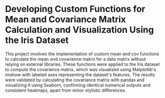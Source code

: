 # Developing Custom Functions for Mean and Covariance Matrix Calculation and Visualization Using the Iris Dataset

This project involves the implementation of custom mean and cov functions to calculate the mean and covariance matrix for a data matrix without relying on external libraries. These functions were applied to the Iris dataset to compute the covariance matrix, which was visualized using Matplotlib's imshow with labeled axes representing the dataset's features. The results were validated by calculating the covariance matrix with pandas and visualizing it using Seaborn, confirming identical numerical outputs and consistent heatmaps, apart from minor stylistic differences.
